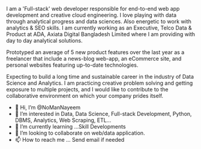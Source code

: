 
I am a 'Full-stack' web developer responsible for end-to-end web app development and creative cloud engineering. I love playing with data through analytical progress and data sciences. Also energetic to work with analytics & SEO skills. I am currently working as an Executive, Telco Data & Product at ADA, Axiata Digital Bangladesh Limited where I am providing with day to day analytical solutions.

Prototyped an average of 5 new product features over the last year as a freelancer that include a news-blog web-app, an eCommerce site, and personal websites featuring up-to-date technologies.

Expecting to build a long time and sustainable career in the industry of Data Science and Analytics. I am practicing creative problem solving and getting exposure to multiple projects, and I would like to contribute to the collaborative environment on which your company prides itself.

- 👋 Hi, I’m @NoManNayeem
- 👀 I’m interested in Data, Data Science, Full-stack Development, Python, DBMS, Analytics, Web Scraping, ETL...
- 🌱 I’m currently learning ...Skill Developments
- 💞️ I’m looking to collaborate on web/data application. 
- 📫 How to reach me ... Send email if needed
